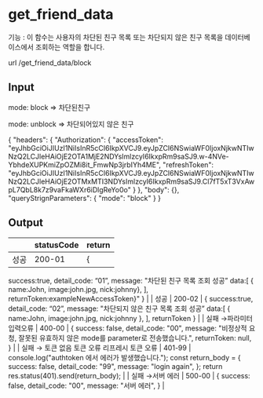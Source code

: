 # get_friend_data

기능 : 이 함수는 사용자의 차단된 친구 목록 또는 차단되지 않은 친구 목록을 데이터베이스에서 조회하는 역할을 합니다.

url /get_friend_data/block

## Input

mode: block ⇒ 차단된친구

mode: unblock ⇒ 차단되어있지 않은 친구

{
"headers": {
"Authorization": {
"accessToken": "eyJhbGciOiJIUzI1NiIsInR5cCI6IkpXVCJ9.eyJpZCI6NSwiaWF0IjoxNjkwNTIwNzQ2LCJleHAiOjE2OTA1MjE2NDYsImlzcyI6IkxpRm9saSJ9.w-4NVe-YbhdeXUPKmiZpOZMi8it_FmwNp3jrbIYh4ME",
"refreshToken": "eyJhbGciOiJIUzI1NiIsInR5cCI6IkpXVCJ9.eyJpZCI6NSwiaWF0IjoxNjkwNTIwNzQ2LCJleHAiOjE2OTMxMTI3NDYsImlzcyI6IkxpRm9saSJ9.Cl7fT5xT3VxAwpL7QbL8k7z9vaFkaWXr6iDlgReYo0o"
}
},
"body": {},
"queryStrignParameters": {
"mode": "block"
}
}

## Output

|  | statusCode | return |
| --- | --- | --- |
| 성공 | 200-01 | {
success:true,
detail_code: “01”,
message: "차단된 친구 목록 조회 성공”
data:[
{
name:John,
image:john.jpg,
nick:johnny},
],
returnToken:exampleNewAccessToken}"
} |
| 성공 | 200-02 | {
success:true,
detail_code: “02”,
message: "차단되지 않은 친구 목록 조회 성공”
data:[
{
name:John,
image:john.jpg,
nick:johnny
},
],
returnToken
} |
| 실패
→파라미터 입력오류 | 400-00 | {
success: false,
detail_code: "00",
message:
"비정상적 요청, 잘못된 유효하지 않은 mode를 parameter로 전송했습니다.",
returnToken: null,
} |
| 실패 
→ 토큰 없음
    토큰 오류
    리프레시 토큰 오류 | 401-99 | console.log("authtoken 에서 에러가 발생했습니다.");
const return_body = {
success: false,
detail_code: "99",
message: "login again",
};
return res.status(401).send(return_body); |
| 실패
→서버 에러 | 500-00 | {
success: false,
detail_code: "00",
message: "서버 에러",
} |